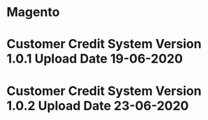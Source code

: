 # Magento

# Customer Credit System Version 1.0.1 Upload Date 19-06-2020

# Customer Credit System Version 1.0.2 Upload Date 23-06-2020

